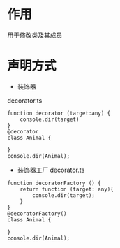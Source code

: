 # 作用
用于修改类及其成员
# 声明方式
* 装饰器

decorator.ts
```
function decorator (target:any) {
    console.dir(target)
}
@decorator
class Animal {

}
console.dir(Animal);
```
* 装饰器工厂
decorator.ts
```
function decoratorFactory () {
    return function (target: any){
        console.dir(target);
    }
}
@decoratorFactory()
class Animal {

}
console.dir(Animal);
```
